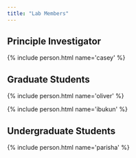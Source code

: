 ```yaml
---
title: "Lab Members"
---
```


## Principle Investigator

{% include person.html name='casey' %}

## Graduate Students

{% include person.html name='oliver' %}

{% include person.html name='ibukun' %}

## Undergraduate Students

{% include person.html name='parisha' %}
